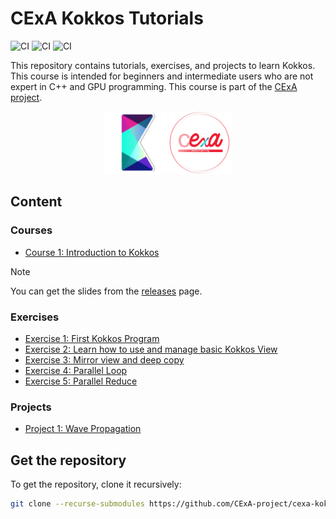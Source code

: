 # CExA Kokkos Tutorials

![CI](https://github.com/CExA-project/cexa-kokkos-tutorials/actions/workflows/courses.yml/badge.svg)
![CI](https://github.com/CExA-project/cexa-kokkos-tutorials/actions/workflows/exercises.yml/badge.svg)
![CI](https://github.com/CExA-project/cexa-kokkos-tutorials/actions/workflows/projects.yml/badge.svg)

This repository contains tutorials, exercises, and projects to learn Kokkos.
This course is intended for beginners and intermediate users who are not expert in C++ and GPU programming.
This course is part of the [CExA project](https://cexa-project.github.io/).

<p align="center">
    <img src="./images/kokkos.png" alt="Kokkos" width="100"/>
    <img src="./images/cexa_logo.png" alt="CExA" width="100"/>
</p>

## Content

### Courses

- [Course 1: Introduction to Kokkos](courses/01_beginners/README.md)

> [!NOTE]
> You can get the slides from the [releases](https://github.com/CExA-project/cexa-kokkos-tutorials/releases) page.

### Exercises

- [Exercise 1: First Kokkos Program](exercises/01_first_program/README.md)
- [Exercise 2: Learn how to use and manage basic Kokkos View](exercises/02_basic_view/README.md)
- [Exercise 3: Mirror view and deep copy](exercises/03_deep_copy/README.md)
- [Exercise 4: Parallel Loop](exercises/04_parallel_loop/README.md)
- [Exercise 5: Parallel Reduce](exercises/05_parallel_reduce/README.md)

### Projects

- [Project 1: Wave Propagation](projects/01_wave/README.md)

## Get the repository

To get the repository, clone it recursively:

```sh
git clone --recurse-submodules https://github.com/CExA-project/cexa-kokkos-tutorials.git
```
